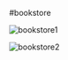 #bookstore

![bookstore1](https://github.com/user-attachments/assets/a5e6f006-e1cb-4991-a7f7-fcb0fd84c72f)

![bookstore2](https://github.com/user-attachments/assets/9c899d35-a6df-4ffb-b997-a89fe3458f17)

